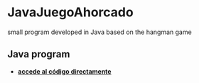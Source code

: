 # JavaJuegoAhorcado
small program developed in Java based on the hangman game

## Java program
* **[accede al código directamente](https://github.com/Javi-py/JavaJuegoAhorcado/blob/main/ahorcado/src/ahorcado/Ahorcado.java)** 

